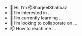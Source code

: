 - 👋 Hi, I’m @SharjeelShahbaz
- 👀 I’m interested in ...
- 🌱 I’m currently learning ...
- 💞️ I’m looking to collaborate on ...
- 📫 How to reach me ...

<!---
SharjeelShahbaz/SharjeelShahbaz is a ✨ special ✨ repository because its `README.md` (this file) appears on your GitHub profile.
You can click the Preview link to take a look at your changes.
--->
